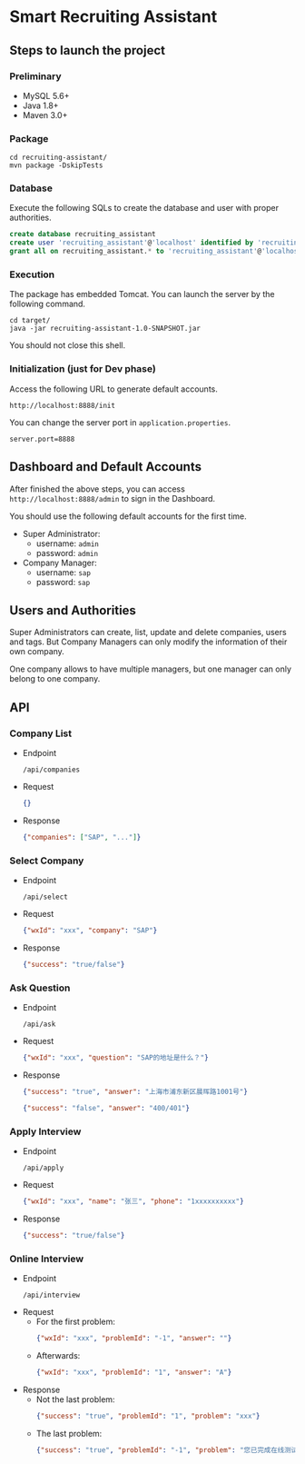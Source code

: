 # Smart Recruiting Assistant

## Steps to launch the project
### Preliminary
- MySQL 5.6+
- Java 1.8+
- Maven 3.0+

### Package
```
cd recruiting-assistant/
mvn package -DskipTests
```

### Database
Execute the following SQLs to create the database and user with proper authorities.
```sql
create database recruiting_assistant
create user 'recruiting_assistant'@'localhost' identified by 'recruiting_assistant';
grant all on recruiting_assistant.* to 'recruiting_assistant'@'localhost';
```

### Execution
The package has embedded Tomcat. You can launch the server by the following command.
```
cd target/
java -jar recruiting-assistant-1.0-SNAPSHOT.jar
```
You should not close this shell.

### Initialization (just for Dev phase)
Access the following URL to generate default accounts.
```
http://localhost:8888/init
```
You can change the server port in `application.properties`.
```properties
server.port=8888
```

## Dashboard and Default Accounts
After finished the above steps, you can access `http://localhost:8888/admin` to sign in the Dashboard.

You should use the following default accounts for the first time.
- Super Administrator: 
  - username: `admin`
  - password: `admin`
- Company Manager:
  - username: `sap`
  - password: `sap`

## Users and Authorities
Super Administrators can create, list, update and delete companies, users and tags.
But Company Managers can only modify the information of their own company.

One company allows to have multiple managers, but one manager can only belong to one company.

## API
### Company List
- Endpoint
  ```
  /api/companies
  ```
- Request
  ```json
  {}
  ```
- Response
  ```json
  {"companies": ["SAP", "..."]}
  ```
### Select Company
- Endpoint
  ```
  /api/select
  ```
- Request
  ```json
  {"wxId": "xxx", "company": "SAP"}
  ```
- Response
  ```json
  {"success": "true/false"}
  ```
### Ask Question
- Endpoint
  ```
  /api/ask
  ```
- Request
  ```json
  {"wxId": "xxx", "question": "SAP的地址是什么？"}
  ```
- Response
  ```json
  {"success": "true", "answer": "上海市浦东新区晨晖路1001号"}
  ```
  ```json
  {"success": "false", "answer": "400/401"}
  ```
### Apply Interview
- Endpoint
  ```
  /api/apply
  ```
- Request
  ```json
  {"wxId": "xxx", "name": "张三", "phone": "1xxxxxxxxxx"}
  ```
- Response
  ```json
  {"success": "true/false"}
  ```
### Online Interview
- Endpoint
  ```
  /api/interview
  ```
- Request
  - For the first problem:
    ```json
    {"wxId": "xxx", "problemId": "-1", "answer": ""}
    ```
  - Afterwards:
    ```json
    {"wxId": "xxx", "problemId": "1", "answer": "A"}
    ```
- Response
  - Not the last problem:
    ```json
    {"success": "true", "problemId": "1", "problem": "xxx"}
    ```
  - The last problem:
    ```json
    {"success": "true", "problemId": "-1", "problem": "您已完成在线测试，请耐心等待后续通知，谢谢！"}
    ```
